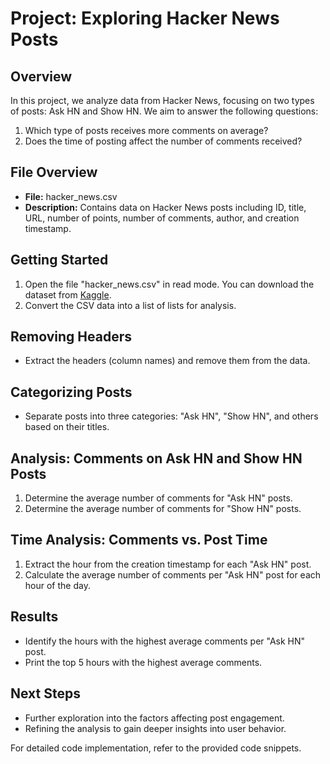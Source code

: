 # Project: Exploring Hacker News Posts

## Overview
In this project, we analyze data from Hacker News, focusing on two types of posts: Ask HN and Show HN. We aim to answer the following questions:

1. Which type of posts receives more comments on average?
2. Does the time of posting affect the number of comments received?

## File Overview
- **File:** hacker_news.csv
- **Description:** Contains data on Hacker News posts including ID, title, URL, number of points, number of comments, author, and creation timestamp.

## Getting Started
1. Open the file "hacker_news.csv" in read mode. You can download the dataset from [Kaggle](https://www.kaggle.com/datasets/hacker-news/hacker-news-posts).
2. Convert the CSV data into a list of lists for analysis.

## Removing Headers
- Extract the headers (column names) and remove them from the data.

## Categorizing Posts
- Separate posts into three categories: "Ask HN", "Show HN", and others based on their titles.

## Analysis: Comments on Ask HN and Show HN Posts
1. Determine the average number of comments for "Ask HN" posts.
2. Determine the average number of comments for "Show HN" posts.

## Time Analysis: Comments vs. Post Time
1. Extract the hour from the creation timestamp for each "Ask HN" post.
2. Calculate the average number of comments per "Ask HN" post for each hour of the day.

## Results
- Identify the hours with the highest average comments per "Ask HN" post.
- Print the top 5 hours with the highest average comments.

## Next Steps
- Further exploration into the factors affecting post engagement.
- Refining the analysis to gain deeper insights into user behavior.

For detailed code implementation, refer to the provided code snippets.
